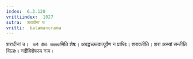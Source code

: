 ```yaml
---
index:  6.3.120
vrittiindex:  1027
sutra:  शरादीनां च
vritti:  balamanorama 
---
```


शरादीनां च। ` मतौ दीर्घः संज्ञाया`मिति शेषः। अबह्वच्कत्वात्पूर्वेण न प्राप्तिः। शरावतीति। शरा अस्यां सन्तीति विग्रहः। नदीविशेषस्य नाम।

